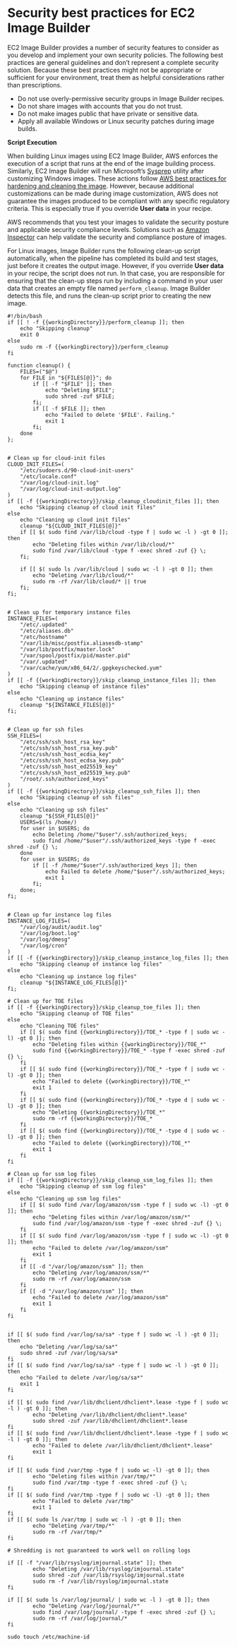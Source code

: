 # Security best practices for EC2 Image Builder<a name="security-best-practices"></a>

EC2 Image Builder provides a number of security features to consider as you develop and implement your own security policies\. The following best practices are general guidelines and don’t represent a complete security solution\. Because these best practices might not be appropriate or sufficient for your environment, treat them as helpful considerations rather than prescriptions\.
+ Do not use overly\-permissive security groups in Image Builder recipes\.
+ Do not share images with accounts that you do not trust\.
+ Do not make images public that have private or sensitive data\.
+ Apply all available Windows or Linux security patches during image builds\.

**Script Execution**

When building Linux images using EC2 Image Builder, AWS enforces the execution of a script that runs at the end of the image building process\. Similarly, EC2 Image Builder will run Microsoft’s [Sysprep](https://docs.microsoft.com/en-us/windows-hardware/manufacture/desktop/sysprep--generalize--a-windows-installation) utility after customizing Windows images\. These actions follow [AWS best practices for hardening and cleaning the image](https://aws.amazon.com/articles/public-ami-publishing-hardening-and-clean-up-requirements/)\. However, because additional customizations can be made during image customization, AWS does not guarantee the images produced to be compliant with any specific regulatory criteria\. This is especially true if you override **User data** in your recipe\.

AWS recommends that you test your images to validate the security posture and applicable security compliance levels\. Solutions such as [Amazon Inspector](https://aws.amazon.com/inspector) can help validate the security and compliance posture of images\.

For Linux images, Image Builder runs the following clean\-up script automatically, when the pipeline has completed its build and test stages, just before it creates the output image\. However, if you override **User data** in your recipe, the script does not run\. In that case, you are responsible for ensuring that the clean\-up steps run by including a command in your user data that creates an empty file named `perform_cleanup`\. Image Builder detects this file, and runs the clean\-up script prior to creating the new image\.

```
#!/bin/bash
if [[ ! -f {{workingDirectory}}/perform_cleanup ]]; then
    echo "Skipping cleanup"
    exit 0
else
    sudo rm -f {{workingDirectory}}/perform_cleanup
fi

function cleanup() {
    FILES=("$@")
    for FILE in "${FILES[@]}"; do
        if [[ -f "$FILE" ]]; then
            echo "Deleting $FILE";
            sudo shred -zuf $FILE;
        fi;
        if [[ -f $FILE ]]; then
            echo "Failed to delete '$FILE'. Failing."
            exit 1
        fi;
    done
};


# Clean up for cloud-init files
CLOUD_INIT_FILES=(
    "/etc/sudoers.d/90-cloud-init-users"
    "/etc/locale.conf"
    "/var/log/cloud-init.log"
    "/var/log/cloud-init-output.log"
)
if [[ -f {{workingDirectory}}/skip_cleanup_cloudinit_files ]]; then
    echo "Skipping cleanup of cloud init files"
else
    echo "Cleaning up cloud init files"
    cleanup "${CLOUD_INIT_FILES[@]}"
    if [[ $( sudo find /var/lib/cloud -type f | sudo wc -l ) -gt 0 ]]; then
        echo "Deleting files within /var/lib/cloud/*"
        sudo find /var/lib/cloud -type f -exec shred -zuf {} \;
    fi;

    if [[ $( sudo ls /var/lib/cloud | sudo wc -l ) -gt 0 ]]; then
        echo "Deleting /var/lib/cloud/*"
        sudo rm -rf /var/lib/cloud/* || true
    fi;
fi;


# Clean up for temporary instance files
INSTANCE_FILES=(
    "/etc/.updated"
    "/etc/aliases.db"
    "/etc/hostname"
    "/var/lib/misc/postfix.aliasesdb-stamp"
    "/var/lib/postfix/master.lock"
    "/var/spool/postfix/pid/master.pid"
    "/var/.updated"
    "/var/cache/yum/x86_64/2/.gpgkeyschecked.yum"
)
if [[ -f {{workingDirectory}}/skip_cleanup_instance_files ]]; then
    echo "Skipping cleanup of instance files"
else
    echo "Cleaning up instance files"
    cleanup "${INSTANCE_FILES[@]}"
fi;


# Clean up for ssh files
SSH_FILES=(
    "/etc/ssh/ssh_host_rsa_key"
    "/etc/ssh/ssh_host_rsa_key.pub"
    "/etc/ssh/ssh_host_ecdsa_key"
    "/etc/ssh/ssh_host_ecdsa_key.pub"
    "/etc/ssh/ssh_host_ed25519_key"
    "/etc/ssh/ssh_host_ed25519_key.pub"
    "/root/.ssh/authorized_keys"
)
if [[ -f {{workingDirectory}}/skip_cleanup_ssh_files ]]; then
    echo "Skipping cleanup of ssh files"
else
    echo "Cleaning up ssh files"
    cleanup "${SSH_FILES[@]}"
    USERS=$(ls /home/)
    for user in $USERS; do
        echo Deleting /home/"$user"/.ssh/authorized_keys;
        sudo find /home/"$user"/.ssh/authorized_keys -type f -exec shred -zuf {} \;
    done
    for user in $USERS; do
        if [[ -f /home/"$user"/.ssh/authorized_keys ]]; then
            echo Failed to delete /home/"$user"/.ssh/authorized_keys;
            exit 1
        fi;
    done;
fi;


# Clean up for instance log files
INSTANCE_LOG_FILES=(
    "/var/log/audit/audit.log"
    "/var/log/boot.log"
    "/var/log/dmesg"
    "/var/log/cron"
)
if [[ -f {{workingDirectory}}/skip_cleanup_instance_log_files ]]; then
    echo "Skipping cleanup of instance log files"
else
    echo "Cleaning up instance log files"
    cleanup "${INSTANCE_LOG_FILES[@]}"
fi;

# Clean up for TOE files
if [[ -f {{workingDirectory}}/skip_cleanup_toe_files ]]; then
    echo "Skipping cleanup of TOE files"
else
    echo "Cleaning TOE files"
    if [[ $( sudo find {{workingDirectory}}/TOE_* -type f | sudo wc -l) -gt 0 ]]; then
        echo "Deleting files within {{workingDirectory}}/TOE_*"
        sudo find {{workingDirectory}}/TOE_* -type f -exec shred -zuf {} \;
    fi
    if [[ $( sudo find {{workingDirectory}}/TOE_* -type f | sudo wc -l) -gt 0 ]]; then
        echo "Failed to delete {{workingDirectory}}/TOE_*"
        exit 1
    fi
    if [[ $( sudo find {{workingDirectory}}/TOE_* -type d | sudo wc -l) -gt 0 ]]; then
        echo "Deleting {{workingDirectory}}/TOE_*"
        sudo rm -rf {{workingDirectory}}/TOE_*
    fi
    if [[ $( sudo find {{workingDirectory}}/TOE_* -type d | sudo wc -l) -gt 0 ]]; then
        echo "Failed to delete {{workingDirectory}}/TOE_*"
        exit 1
    fi
fi

# Clean up for ssm log files
if [[ -f {{workingDirectory}}/skip_cleanup_ssm_log_files ]]; then
    echo "Skipping cleanup of ssm log files"
else
    echo "Cleaning up ssm log files"
    if [[ $( sudo find /var/log/amazon/ssm -type f | sudo wc -l) -gt 0 ]]; then
        echo "Deleting files within /var/log/amazon/ssm/*"
        sudo find /var/log/amazon/ssm -type f -exec shred -zuf {} \;
    fi
    if [[ $( sudo find /var/log/amazon/ssm -type f | sudo wc -l) -gt 0 ]]; then
        echo "Failed to delete /var/log/amazon/ssm"
        exit 1
    fi
    if [[ -d "/var/log/amazon/ssm" ]]; then
        echo "Deleting /var/log/amazon/ssm/*"
        sudo rm -rf /var/log/amazon/ssm
    fi
    if [[ -d "/var/log/amazon/ssm" ]]; then
        echo "Failed to delete /var/log/amazon/ssm"
        exit 1
    fi
fi


if [[ $( sudo find /var/log/sa/sa* -type f | sudo wc -l ) -gt 0 ]]; then
    echo "Deleting /var/log/sa/sa*"
    sudo shred -zuf /var/log/sa/sa*
fi
if [[ $( sudo find /var/log/sa/sa* -type f | sudo wc -l ) -gt 0 ]]; then
    echo "Failed to delete /var/log/sa/sa*"
    exit 1
fi

if [[ $( sudo find /var/lib/dhclient/dhclient*.lease -type f | sudo wc -l ) -gt 0 ]]; then
        echo "Deleting /var/lib/dhclient/dhclient*.lease"
        sudo shred -zuf /var/lib/dhclient/dhclient*.lease
fi
if [[ $( sudo find /var/lib/dhclient/dhclient*.lease -type f | sudo wc -l ) -gt 0 ]]; then
        echo "Failed to delete /var/lib/dhclient/dhclient*.lease"
        exit 1
fi

if [[ $( sudo find /var/tmp -type f | sudo wc -l) -gt 0 ]]; then
        echo "Deleting files within /var/tmp/*"
        sudo find /var/tmp -type f -exec shred -zuf {} \;
fi
if [[ $( sudo find /var/tmp -type f | sudo wc -l) -gt 0 ]]; then
        echo "Failed to delete /var/tmp"
        exit 1
fi
if [[ $( sudo ls /var/tmp | sudo wc -l ) -gt 0 ]]; then
        echo "Deleting /var/tmp/*"
        sudo rm -rf /var/tmp/*
fi

# Shredding is not guaranteed to work well on rolling logs

if [[ -f "/var/lib/rsyslog/imjournal.state" ]]; then
        echo "Deleting /var/lib/rsyslog/imjournal.state"
        sudo shred -zuf /var/lib/rsyslog/imjournal.state
        sudo rm -f /var/lib/rsyslog/imjournal.state
fi

if [[ $( sudo ls /var/log/journal/ | sudo wc -l ) -gt 0 ]]; then
        echo "Deleting /var/log/journal/*"
        sudo find /var/log/journal/ -type f -exec shred -zuf {} \;
        sudo rm -rf /var/log/journal/*
fi

sudo touch /etc/machine-id
```